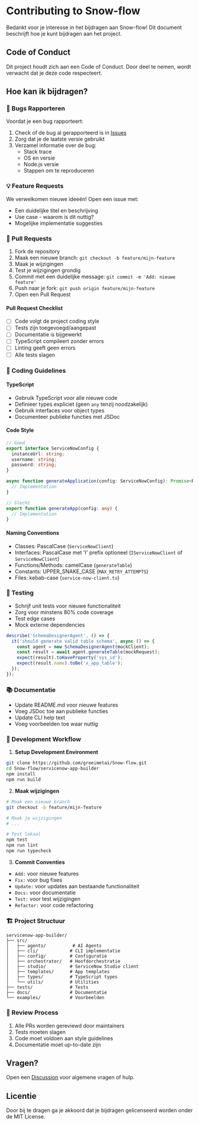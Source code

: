 # Contributing to Snow-flow

Bedankt voor je interesse in het bijdragen aan Snow-flow! Dit document beschrijft hoe je kunt bijdragen aan het project.

## Code of Conduct

Dit project houdt zich aan een Code of Conduct. Door deel te nemen, wordt verwacht dat je deze code respecteert.

## Hoe kan ik bijdragen?

### 🐛 Bugs Rapporteren

Voordat je een bug rapporteert:
1. Check of de bug al gerapporteerd is in [Issues](https://github.com/groeimetai/Snow-flow/issues)
2. Zorg dat je de laatste versie gebruikt
3. Verzamel informatie over de bug:
   - Stack trace
   - OS en versie
   - Node.js versie
   - Stappen om te reproduceren

### 💡 Feature Requests

We verwelkomen nieuwe ideeën! Open een issue met:
- Een duidelijke titel en beschrijving
- Use case - waarom is dit nuttig?
- Mogelijke implementatie suggesties

### 🔧 Pull Requests

1. Fork de repository
2. Maak een nieuwe branch: `git checkout -b feature/mijn-feature`
3. Maak je wijzigingen
4. Test je wijzigingen grondig
5. Commit met een duidelijke message: `git commit -m 'Add: nieuwe feature'`
6. Push naar je fork: `git push origin feature/mijn-feature`
7. Open een Pull Request

#### Pull Request Checklist

- [ ] Code volgt de project coding style
- [ ] Tests zijn toegevoegd/aangepast
- [ ] Documentatie is bijgewerkt
- [ ] TypeScript compileert zonder errors
- [ ] Linting geeft geen errors
- [ ] Alle tests slagen

### 📝 Coding Guidelines

#### TypeScript
- Gebruik TypeScript voor alle nieuwe code
- Definieer types expliciet (geen `any` tenzij noodzakelijk)
- Gebruik interfaces voor object types
- Documenteer publieke functies met JSDoc

#### Code Style
```typescript
// Goed
export interface ServiceNowConfig {
  instanceUrl: string;
  username: string;
  password: string;
}

async function generateApplication(config: ServiceNowConfig): Promise<Result> {
  // Implementation
}

// Slecht
export function generateApp(config: any) {
  // Implementation
}
```

#### Naming Conventions
- Classes: PascalCase (`ServiceNowClient`)
- Interfaces: PascalCase met 'I' prefix optioneel (`IServiceNowClient` of `ServiceNowClient`)
- Functions/Methods: camelCase (`generateTable`)
- Constants: UPPER_SNAKE_CASE (`MAX_RETRY_ATTEMPTS`)
- Files: kebab-case (`service-now-client.ts`)

### 🧪 Testing

- Schrijf unit tests voor nieuwe functionaliteit
- Zorg voor minstens 80% code coverage
- Test edge cases
- Mock externe dependencies

```typescript
describe('SchemaDesignerAgent', () => {
  it('should generate valid table schema', async () => {
    const agent = new SchemaDesignerAgent(mockClient);
    const result = await agent.generateTable(mockRequest);
    expect(result).toHaveProperty('sys_id');
    expect(result.name).toBe('x_app_table');
  });
});
```

### 📚 Documentatie

- Update README.md voor nieuwe features
- Voeg JSDoc toe aan publieke functies
- Update CLI help text
- Voeg voorbeelden toe waar nuttig

### 🔄 Development Workflow

1. **Setup Development Environment**
```bash
git clone https://github.com/groeimetai/Snow-flow.git
cd Snow-flow/servicenow-app-builder
npm install
npm run build
```

2. **Maak wijzigingen**
```bash
# Maak een nieuwe branch
git checkout -b feature/mijn-feature

# Maak je wijzigingen
# ...

# Test lokaal
npm test
npm run lint
npm run typecheck
```

3. **Commit Conventies**
- `Add:` voor nieuwe features
- `Fix:` voor bug fixes
- `Update:` voor updates aan bestaande functionaliteit
- `Docs:` voor documentatie
- `Test:` voor test wijzigingen
- `Refactor:` voor code refactoring

### 🏗️ Project Structuur

```
servicenow-app-builder/
├── src/
│   ├── agents/          # AI Agents
│   ├── cli/            # CLI implementatie
│   ├── config/         # Configuratie
│   ├── orchestrator/   # Hoofdorchestratie
│   ├── studio/         # ServiceNow Studio client
│   ├── templates/      # App templates
│   ├── types/          # TypeScript types
│   └── utils/          # Utilities
├── tests/              # Tests
├── docs/               # Documentatie
└── examples/           # Voorbeelden
```

### 🤝 Review Process

1. Alle PRs worden gereviewd door maintainers
2. Tests moeten slagen
3. Code moet voldoen aan style guidelines
4. Documentatie moet up-to-date zijn

## Vragen?

Open een [Discussion](https://github.com/groeimetai/Snow-flow/discussions) voor algemene vragen of hulp.

## Licentie

Door bij te dragen ga je akkoord dat je bijdragen gelicenseerd worden onder de MIT License.